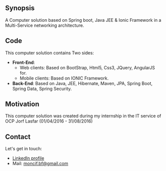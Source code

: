 ## Synopsis

A Computer solution based on Spring boot, Java JEE & Ionic Framework in a Multi-Service networking architecture.

## Code 

This computer solution contains Two sides:
* __Front-End__: 
	* Web clients: Based on BootStrap, Html5, Css3, JQuery, AngularJS for.
	* Mobile clients: Based on IONIC Framework. 
* __Back-End__: Based on Java, JEE, Hibernate, Maven, JPA, Spring Boot, Spring Data, Spring Security.

## Motivation

This computer solution was created during my internship in the IT service of OCP Jorf Lasfar (01/04/2016 - 31/08/2016) 

## Contact

Let's get in touch: <br/>
* [LinkedIn profile](https://fr.linkedin.com/in/moncif-bounif-632aa5109)
* Mail: moncif.bf@gmail.com



